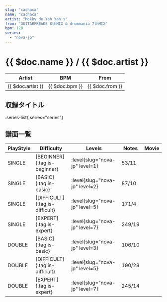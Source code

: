 ```yaml
---
slug: "cachaca"
name: "cachaca"
artist: "Mokky de Yah Yah's"
from: "GUITARFREAKS 8thMIX & drummania 7thMIX"
bpm: 128
series:
  - "nova-jp"
---
```


# {{ $doc.name }} / {{ $doc.artist }}

|Artist|BPM|From|
|------|---|----|
|{{ $doc.artist }}|{{ $doc.bpm }}|{{ $doc.from }}|

## 収録タイトル

:series-list{:series="series"}

## 譜面一覧

|PlayStyle|Difficulty|Levels|Notes|Movie|
|---------|----------|------|-----|-----|
|SINGLE|[BEGINNER]{.tag.is-beginner}|:level{slug="nova-jp" level=1}|53/11||
|SINGLE|[BASIC]{.tag.is-basic}|:level{slug="nova-jp" level=2}|87/10||
|SINGLE|[DIFFICULT]{.tag.is-difficult}|:level{slug="nova-jp" level=5}|171/4||
|SINGLE|[EXPERT]{.tag.is-expert}|:level{slug="nova-jp" level=7}|249/19||
|DOUBLE|[BASIC]{.tag.is-basic}|:level{slug="nova-jp" level=3}|106/10||
|DOUBLE|[DIFFICULT]{.tag.is-difficult}|:level{slug="nova-jp" level=5}|190/28||
|DOUBLE|[EXPERT]{.tag.is-expert}|:level{slug="nova-jp" level=7}|245/14||
